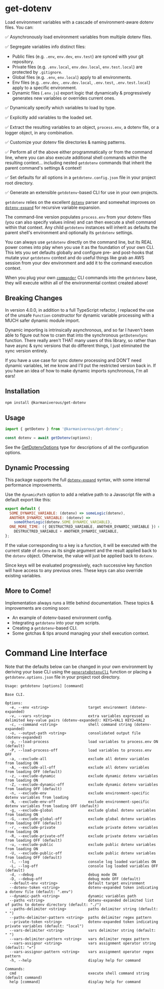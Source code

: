 # get-dotenv

Load environment variables with a cascade of environment-aware dotenv files. You can:

✅ Asynchronously load environment variables from multiple dotenv files.

✅ Segregate variables info distinct files:

- Public files (e.g. `.env`, `env.dev`, `env.test`) are synced with your git repository.
- Private files (e.g. `.env.local`, `env.dev.local`, `env.test.local`) are protected by `.gitignore`.
- Global files (e.g. `.env`, `env.local`) apply to all environments.
- Env files (e.g. `.env.dev`, `.env.dev.local`, `.env.test`, `.env.test.local`) apply to a specific environment.
- Dynamic files (`.env.js`) export logic that dynamically & progressively generates new variables or overrides current ones.

✅ Dynamically specify which variables to load by type.

✅ Explicitly add variables to the loaded set.

✅ Extract the resulting variables to an object, `process.env`, a dotenv file, or a logger object, in any combination.

✅ Customize your dotenv file directories & naming patterns.

✅ Perform all of the above either programmatically or from the command line, where you can also execute additional shell commands within the resulting context... including nested `getdotenv` commands that inherit the parent command's settings & context!

✅ Set defaults for all options in a `getdotenv.config.json` file in your project root directory.

✅ Generate an extensible `getdotenv`-based CLI for use in your own projects.

`getdotenv` relies on the excellent [`dotenv`](https://www.npmjs.com/package/dotenv) parser and somewhat improves on [`dotenv-expand`](https://www.npmjs.com/package/dotenv-expand) for recursive variable expansion.

The command-line version populates `process.env` from your dotenv files (you can also specify values inline) and can then execute a shell command within that context. Any child `getdotenv` instances will inherit as defaults the parent shell's environment and optionally its `getdotenv` settings.

You can always use `getdotenv` directly on the command line, but its REAL power comes into play when you use it as the foundation of your own CLI. This lets you set defaults globally and configure pre- and post-hooks that mutate your `getdotenv` context and do useful things like grab an AWS session from your dev environment and add it to the command execution context.

When you plug your own [`commander`](https://www.npmjs.com/package/commander) CLI commands into the `getdotenv` base, they will execute within all of the environmental context created above!

## Breaking Changes

In version 4.0.0, in addition to a full TypeScript refactor, I replaced the use of the unsafe `Function` constructor for dynamic variable processing with a MUCH safer dynamic module import.

Dynamic importing is intrinsically asynchronous, and so far I haven't been able to figure out how to cram that into the synchronous `getDotenvSync` function. There really aren't THAT many users of this library, so rather than have async & sync versions that do different things, I just eliminated the sync version entirely.

If you have a use case for sync dotenv processing and DON'T need dynamic variables, let me know and I'll put the restricted version back in. If you have an idea of how to make dynamic imports synchronous, I'm all ears!

## Installation

```bash
npm install @karmaniverous/get-dotenv
```

## Usage

```js
import { getDotenv } from '@karmaniverous/get-dotenv';

const dotenv = await getDotenv(options);
```

See the [GetDotenvOptions](./src/GetDotenvOptions.ts) type for descriptions of all the configuration options.

## Dynamic Processing

This package supports the full [`dotenv-expand`](https://www.npmjs.com/package/dotenv-expand) syntax, with some internal performance improvements.

Use the `dynamicPath` option to add a relative path to a Javascript file with a default export like this:

```js
export default {
  SOME_DYNAMIC_VARIABLE: (dotenv) => someLogic(dotenv),
  ANOTHER_DYNAMIC_VARIABLE: (dotenv) =>
    someOtherLogic(dotenv.SOME_DYNAMIC_VARIABLE),
  ONE_MORE_TIME: ({ DESTRUCTRED_VARIABLE, ANOTHER_DYNAMIC_VARIABLE }) =>
    DESTRUCTRED_VARIABLE + ANOTHER_DYNAMIC_VARIABLE,
};
```

If the value corresponding to a key is a function, it will be executed with the current state of `dotenv` as its single argument and the result applied back to the `dotenv` object. Otherwise, the value will just be applied back to `dotenv`.

Since keys will be evaluated progressively, each successive key function will have access to any previous ones. These keys can also override existing variables.

## More to Come!

Implementation always runs a little behind documentation. These topics & improvements are coming soon:

- An example of dotenv-based environment config.
- Integrating `getdotenv` into your npm scripts.
- Creating a `getdotenv`-based CLI.
- Some gotchas & tips around managing your shell execution context.

# Command Line Interface

Note that the defaults below can be changed in your own environment by deriving your base CLI using the [`generateDotenvCli`](./src/generateGetDotenvCli.ts) function or placing a `getdotenv.options.json` file in your project root directory.

```text
Usage: getdotenv [options] [command]

Base CLI.

Options:
  -e, --env <string>                  target environment (dotenv-expanded)
  -v, --vars <string>                 extra variables expressed as delimited key-value pairs (dotenv-expanded): KEY1=VAL1 KEY2=VAL2
  -c, --command <string>              shell command string (dotenv-expanded)
  -o, --output-path <string>          consolidated output file  (dotenv-expanded)
  -p, --load-process                  load variables to process.env ON (default)
  -P, --load-process-off              load variables to process.env OFF
  -a, --exclude-all                   exclude all dotenv variables from loading ON
  -A, --exclude-all-off               exclude all dotenv variables from loading OFF (default)
  -z, --exclude-dynamic               exclude dynamic dotenv variables from loading ON
  -Z, --exclude-dynamic-off           exclude dynamic dotenv variables from loading OFF (default)
  -n, --exclude-env                   exclude environment-specific dotenv variables from loading
  -N, --exclude-env-off               exclude environment-specific dotenv variables from loading OFF (default)
  -g, --exclude-global                exclude global dotenv variables from loading ON
  -G, --exclude-global-off            exclude global dotenv variables from loading OFF (default)
  -r, --exclude-private               exclude private dotenv variables from loading ON
  -R, --exclude-private-off           exclude private dotenv variables from loading OFF (default)
  -u, --exclude-public                exclude public dotenv variables from loading ON
  -U, --exclude-public-off            exclude public dotenv variables from loading OFF (default)
  -l, --log                           console log loaded variables ON
  -L, --log-off                       console log loaded variables OFF (default)
  -d, --debug                         debug mode ON
  -D, --debug-off                     debug mode OFF (default)
  --default-env <string>              default target environment
  --dotenv-token <string>             dotenv-expanded token indicating a dotenv file (default: ".env")
  --dynamic-path <string>             dynamic variables path
  --paths <string>                    dotenv-expanded delimited list of paths to dotenv directory (default: "./")
  --paths-delimiter <string>          paths delimiter string (default: " ")
  --paths-delimiter-pattern <string>  paths delimiter regex pattern
  --private-token <string>            dotenv-expanded token indicating private variables (default: "local")
  --vars-delimiter <string>           vars delimiter string (default: " ")
  --vars-delimiter-pattern <string>   vars delimiter regex pattern
  --vars-assignor <string>            vars assignment operator string (default: "=")
  --vars-assignor-pattern <string>    vars assignment operator regex pattern
  -h, --help                          display help for command

Commands:
  cmd                                 execute shell command string (default command)
  help [command]                      display help for command
```

